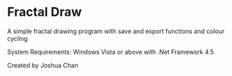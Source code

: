 Fractal Draw
=================
A simple fractal drawing program with save and export functions and colour cycling

System Requirements: Windows Vista or above with .Net Framework 4.5

Created by Joshua Chan

